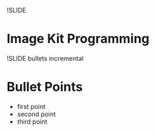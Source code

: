 !SLIDE 
# Image Kit Programming #

!SLIDE bullets incremental
# Bullet Points #

* first point
* second point
* third point
